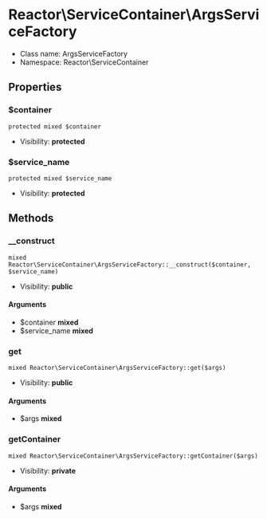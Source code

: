 Reactor\ServiceContainer\ArgsServiceFactory
===============






* Class name: ArgsServiceFactory
* Namespace: Reactor\ServiceContainer





Properties
----------


### $container

    protected mixed $container





* Visibility: **protected**


### $service_name

    protected mixed $service_name





* Visibility: **protected**


Methods
-------


### __construct

    mixed Reactor\ServiceContainer\ArgsServiceFactory::__construct($container, $service_name)





* Visibility: **public**


#### Arguments
* $container **mixed**
* $service_name **mixed**



### get

    mixed Reactor\ServiceContainer\ArgsServiceFactory::get($args)





* Visibility: **public**


#### Arguments
* $args **mixed**



### getContainer

    mixed Reactor\ServiceContainer\ArgsServiceFactory::getContainer($args)





* Visibility: **private**


#### Arguments
* $args **mixed**


